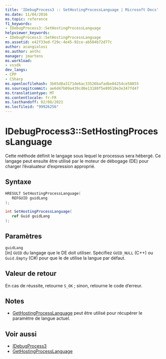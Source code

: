 ```yaml
---
title: 'IDebugProcess3 :: SetHostingProcessLanguage | Microsoft Docs'
ms.date: 11/04/2016
ms.topic: reference
f1_keywords:
- IDebugProcess3::SetHostingProcessLanguage
helpviewer_keywords:
- IDebugProcess3::SetHostingProcessLanguage
ms.assetid: e42f33ed-f29c-4e45-92ce-ab504b72d77c
author: acangialosi
ms.author: anthc
manager: jmartens
ms.workload:
- vssdk
dev_langs:
- CPP
- CSharp
ms.openlocfilehash: 3b65d8a3171de6ac33526bafadbe04254ce58855
ms.sourcegitcommit: ae6d47b09a439cd0e13180f5e89510e3e347fd47
ms.translationtype: MT
ms.contentlocale: fr-FR
ms.lasthandoff: 02/08/2021
ms.locfileid: "99926256"
---
```

# <a name="idebugprocess3sethostingprocesslanguage"></a>IDebugProcess3::SetHostingProcessLanguage
Cette méthode définit le langage sous lequel le processus sera hébergé. Ce langage peut ensuite être utilisé par le moteur de débogage (DE) pour charger l’évaluateur d’expression approprié.

## <a name="syntax"></a>Syntaxe

```cpp
HRESULT SetHostingProcessLanguage(
   REFGUID guidLang
);
```

```csharp
int SetHostingProcessLanguage(
   ref Guid guidLang
);
```

## <a name="parameters"></a>Paramètres
`guidLang`\
[in] `GUID` du langage que le DE doit utiliser. Spécifiez `GUID_NULL` (C++) ou `Guid.Empty` (C#) pour que le de utilise la langue par défaut.

## <a name="return-value"></a>Valeur de retour
 En cas de réussite, retourne `S_OK` ; sinon, retourne le code d’erreur.

## <a name="remarks"></a>Notes
- [GetHostingProcessLanguage](../../../extensibility/debugger/reference/idebugprocess3-gethostingprocesslanguage.md) peut être utilisé pour récupérer le paramètre de langue actuel.

## <a name="see-also"></a>Voir aussi
- [IDebugProcess3](../../../extensibility/debugger/reference/idebugprocess3.md)
- [GetHostingProcessLanguage](../../../extensibility/debugger/reference/idebugprocess3-gethostingprocesslanguage.md)

